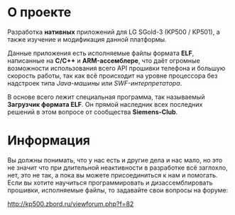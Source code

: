 # О проекте #

Разработка **нативных** приложений для LG SGold-3 (KP500 / KP501),
а также изучение и модификация данной платформы.

Данные приложения есть исполняемые файлы формата **ELF**,
написанные на **C/C++** и **ARM-ассемблере**, что даёт огромные возможности использования всего API прошивки телефона и большую скорость работы, так как всё происходит на уровне процессора  без надстроек типа _Java-машины_ или _SWF-интерпретатора_.

В основе всего лежит специальная программа, так называемый **Загрузчик формата ELF**.
Он прямой наследник всех последних решений в этом вопросе от сообщества **Siemens-Club**.

# Информация #

Вы должны понимать, что у нас есть и другие дела и нас мало, но это не значит что при длительной неактивности в разработке всё заглохло, нет, это не так, а пока вы можете присоединиться к нам и помогать. Если вы хотите научиться программировать и дизассемблировать прошивки, исполняемые файлы, то задавайте свои вопросы на форуме:

http://kp500.zbord.ru/viewforum.php?f=82